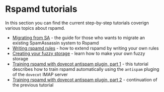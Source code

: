 # Rspamd tutorials

In this section you can find the current step-by-step tutorials coverign various topics about rspamd.

* [Migrating from SA](migrate_sa.md) - the guide for those who wants to migrate an existing SpamAssassin system to Rspamd
* [Writing rspamd rules](writing_rules.md) - how to extend rspamd by writing your own rules
* [Creating your fuzzy storage](http://rspamd.com/doc/fuzzy_storage.html) - learn how to make your own fuzzy storage
* [Training rspamd with dovecot antispam plugin, part 1](https://kaworu.ch/blog/2014/03/25/dovecot-antispam-with-rspamd/) - this tutorial describes how to train rspamd automatically using the `antispam` pluging of the `dovecot` IMAP server
* [Training rspamd with dovecot antispam plugin, part 2](https://kaworu.ch/blog/2015/10/12/dovecot-antispam-with-rspamd-part2/) - continuation of the previous tutorial
